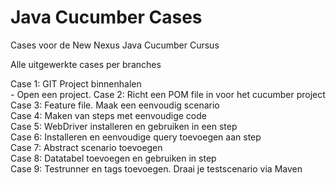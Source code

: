 # Java Cucumber Cases

Cases voor de New Nexus Java Cucumber Cursus 

Alle uitgewerkte cases per branches

Case 1: GIT Project binnenhalen<br />
        - Open een project.
Case 2: Richt een POM file in voor het cucumber project<br />
Case 3: Feature file. Maak een eenvoudig scenario<br />
Case 4: Maken van steps met eenvoudige code<br />
Case 5: WebDriver installeren en gebruiken in een step<br />
Case 6: Installeren en eenvoudige query toevoegen aan step<br />
Case 7: Abstract scenario toevoegen<br />
Case 8: Datatabel toevoegen en gebruiken in step<br />
Case 9: Testrunner en tags toevoegen. Draai je testscenario via Maven<br />
